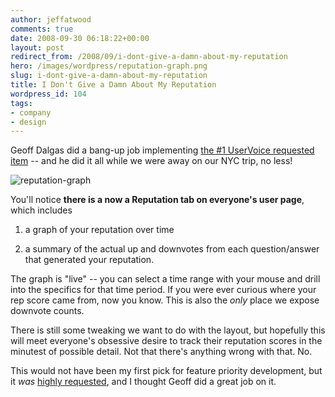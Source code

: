 ```yaml
---
author: jeffatwood
comments: true
date: 2008-09-30 06:18:22+00:00
layout: post
redirect_from: /2008/09/i-dont-give-a-damn-about-my-reputation
hero: /images/wordpress/reputation-graph.png
slug: i-dont-give-a-damn-about-my-reputation
title: I Don't Give a Damn About My Reputation
wordpress_id: 104
tags:
- company
- design
---
```



Geoff Dalgas did a bang-up job implementing [the #1 UserVoice requested item](http://stackoverflow.uservoice.com/pages/general/suggestions/16776) -- and he did it all while we were away on our NYC trip, no less!



![reputation-graph](/blog/images/wordpress/reputation-graph.png)



You'll notice **there is a now a Reputation tab on everyone's user page**, which includes 







  1. a graph of your reputation over time

  2. a summary of the actual up and downvotes from each question/answer that generated your reputation.




The graph is "live" -- you can select a time range with your mouse and drill into the specifics for that time period. If you were ever curious where your rep score came from, now you know. This is also the _only_ place we expose downvote counts.



There is still some tweaking we want to do with the layout, but hopefully this will meet everyone's obsessive desire to track their reputation scores in the minutest of possible detail. Not that there's anything wrong with that. No.



This would not have been my first pick for feature priority development, but it _was_ [highly requested](http://stackoverflow.uservoice.com/pages/general/suggestions/16776), and I thought Geoff did a great job on it.

